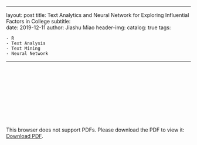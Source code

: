 
---
layout:     post
title:      Text Analytics and Neural Network for Exploring Influential Factors in College 
subtitle:   
date:       2019-12-11
author:     Jiashu Miao
header-img: 
catalog: true
tags:

    - R
    - Text Analysis
    - Text Mining
    - Neural Network
    
---

<object data="https://michaelmiaomiao.github.io/webfile/Stats_112_Final.pdf" type="application/pdf" width="800px" height="1200px">
    <embed src="https://michaelmiaomiao.github.io/webfile/Stats_112_Final.pdf">
        <p>This browser does not support PDFs. Please download the PDF to view it: <a href="https://michaelmiaomiao.github.io/webfile/Stats_112_Final.pdf">Download PDF</a>.</p>
    </embed> 
</object>
